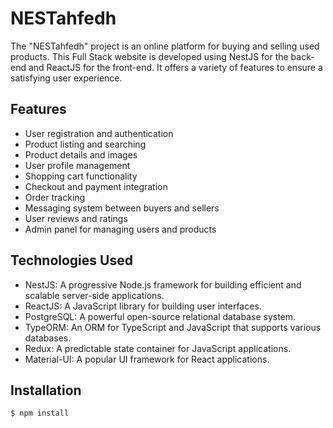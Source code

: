 # NESTahfedh

The "NESTahfedh" project is an online platform for buying and selling used products. This Full Stack website is developed using NestJS for the back-end and ReactJS for the front-end. It offers a variety of features to ensure a satisfying user experience.

## Features

- User registration and authentication
- Product listing and searching
- Product details and images
- User profile management
- Shopping cart functionality
- Checkout and payment integration
- Order tracking
- Messaging system between buyers and sellers
- User reviews and ratings
- Admin panel for managing users and products

## Technologies Used

- NestJS: A progressive Node.js framework for building efficient and scalable server-side applications.
- ReactJS: A JavaScript library for building user interfaces.
- PostgreSQL: A powerful open-source relational database system.
- TypeORM: An ORM for TypeScript and JavaScript that supports various databases.
- Redux: A predictable state container for JavaScript applications.
- Material-UI: A popular UI framework for React applications.

## Installation

```bash
$ npm install
```
